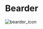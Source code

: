 <!--
  ____   __  ____  __
 (  _ \ /. |(  _ \/  )
  )___/(_  _))___/ )(
 (__)    (_)(__)  (__)

FileName: README.md
Link: https://p4p1.github.io/bearder/
-->

# Bearder

![bearder_icon](https://raw.githubusercontent.com/p4p1/bearder/master/assets/images/icon.png)
